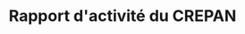 ---
title: Rapport d'activité du CREPAN
publishDate: 2019-10-02 00:00:00
img: /celiapommier/assets/couverture RA CREPAN.jpg
img_alt: Couverture RA CREPAN
description: |
  Proposition de couverture pour le rapport d'activité.
tags:
  - Création graphique
  - Première page - Couverture 
---